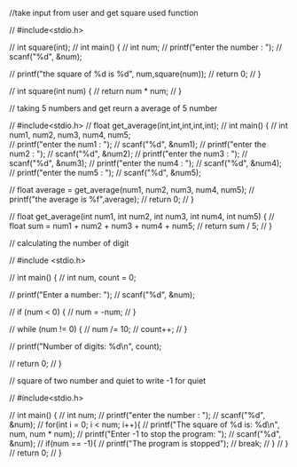//take input from user and get square used function

// #include<stdio.h>

// int square(int);
// int main() {
//     int num;
//     printf("enter the number : ");
//     scanf("%d", &num);

//     printf("the square of %d is %d", num,square(num));
//     return 0; 
// }

// int square(int num) {
//     return num * num;
// }   

// taking 5 numbers and get reurn a average of 5 number

//  #include<stdio.h>
// float get_average(int,int,int,int,int);
// int main() {
//     int num1, num2, num3, num4, num5;    
//     printf("enter the num1 : ");
//     scanf("%d", &num1);
//     printf("enter the num2 : ");
//     scanf("%d", &num2);
//     printf("enter the num3 : ");
//     scanf("%d", &num3);
//     printf("enter the num4 : ");
//     scanf("%d", &num4);
//     printf("enter the num5 : ");
//     scanf("%d", &num5); 

//      float average = get_average(num1, num2, num3, num4, num5);
//      printf("the average is %f",average);
//      return 0;
// }

// float get_average(int num1, int num2, int num3, int num4, int num5) {
//     float sum = num1 + num2 + num3 + num4 + num5;
//     return sum / 5;
// }   

// calculating the number of digit 

// #include <stdio.h>

// int main() {
//     int num, count = 0;

//     printf("Enter a number: ");
//     scanf("%d", &num);
 
//     if (num < 0) {
//         num = -num; 
//     }

//     while (num != 0) {
//         num /= 10;
//         count++;
//     }

//     printf("Number of digits: %d\n", count);

//     return 0;
// }

// square of two number and quiet to write -1 for quiet

// #include<stdio.h>

// int main() {
//     int num;
//     printf("enter the number : ");
//     scanf("%d", &num);
//     for(int i = 0; i < num; i++){
//         printf("The square of %d is: %d\n", num, num * num);
//         printf("Enter -1 to stop the program: ");
//         scanf("%d", &num);
//         if(num == -1){
//             printf("The program is stopped");
//             break;
//         }
//     }
//     return 0;
// }   

